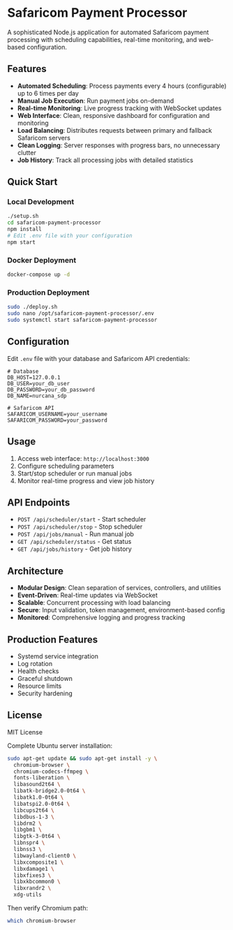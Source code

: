 # Safaricom Payment Processor

A sophisticated Node.js application for automated Safaricom payment processing with scheduling capabilities, real-time monitoring, and web-based configuration.

## Features

- **Automated Scheduling**: Process payments every 4 hours (configurable) up to 6 times per day
- **Manual Job Execution**: Run payment jobs on-demand
- **Real-time Monitoring**: Live progress tracking with WebSocket updates
- **Web Interface**: Clean, responsive dashboard for configuration and monitoring
- **Load Balancing**: Distributes requests between primary and fallback Safaricom servers
- **Clean Logging**: Server responses with progress bars, no unnecessary clutter
- **Job History**: Track all processing jobs with detailed statistics

## Quick Start

### Local Development
```bash
./setup.sh
cd safaricom-payment-processor
npm install
# Edit .env file with your configuration
npm start
```

### Docker Deployment
```bash
docker-compose up -d
```

### Production Deployment
```bash
sudo ./deploy.sh
sudo nano /opt/safaricom-payment-processor/.env
sudo systemctl start safaricom-payment-processor
```

## Configuration

Edit `.env` file with your database and Safaricom API credentials:

```env
# Database
DB_HOST=127.0.0.1
DB_USER=your_db_user
DB_PASSWORD=your_db_password
DB_NAME=nurcana_sdp

# Safaricom API
SAFARICOM_USERNAME=your_username
SAFARICOM_PASSWORD=your_password
```

## Usage

1. Access web interface: `http://localhost:3000`
2. Configure scheduling parameters
3. Start/stop scheduler or run manual jobs
4. Monitor real-time progress and view job history

## API Endpoints

- `POST /api/scheduler/start` - Start scheduler
- `POST /api/scheduler/stop` - Stop scheduler
- `POST /api/jobs/manual` - Run manual job
- `GET /api/scheduler/status` - Get status
- `GET /api/jobs/history` - Get job history

## Architecture

- **Modular Design**: Clean separation of services, controllers, and utilities
- **Event-Driven**: Real-time updates via WebSocket
- **Scalable**: Concurrent processing with load balancing
- **Secure**: Input validation, token management, environment-based config
- **Monitored**: Comprehensive logging and progress tracking

## Production Features

- Systemd service integration
- Log rotation
- Health checks
- Graceful shutdown
- Resource limits
- Security hardening

## License

MIT License


<!-- More misc -->

Complete Ubuntu server installation:
```bash
sudo apt-get update && sudo apt-get install -y \
  chromium-browser \
  chromium-codecs-ffmpeg \
  fonts-liberation \
  libasound2t64 \
  libatk-bridge2.0-0t64 \
  libatk1.0-0t64 \
  libatspi2.0-0t64 \
  libcups2t64 \
  libdbus-1-3 \
  libdrm2 \
  libgbm1 \
  libgtk-3-0t64 \
  libnspr4 \
  libnss3 \
  libwayland-client0 \
  libxcomposite1 \
  libxdamage1 \
  libxfixes3 \
  libxkbcommon0 \
  libxrandr2 \
  xdg-utils

  ```

  Then verify Chromium path:
```bash
which chromium-browser
```
